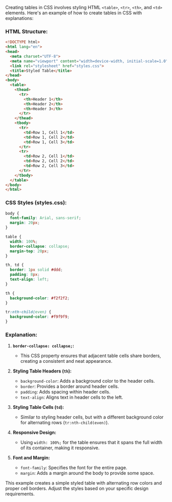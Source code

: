 Creating tables in CSS involves styling HTML `<table>`, `<tr>`, `<th>`, and `<td>` elements. Here's an example of how to create tables in CSS with explanations:

### HTML Structure:
```html
<!DOCTYPE html>
<html lang="en">
<head>
  <meta charset="UTF-8">
  <meta name="viewport" content="width=device-width, initial-scale=1.0">
  <link rel="stylesheet" href="styles.css">
  <title>Styled Table</title>
</head>
<body>
  <table>
    <thead>
      <tr>
        <th>Header 1</th>
        <th>Header 2</th>
        <th>Header 3</th>
      </tr>
    </thead>
    <tbody>
      <tr>
        <td>Row 1, Cell 1</td>
        <td>Row 1, Cell 2</td>
        <td>Row 1, Cell 3</td>
      </tr>
      <tr>
        <td>Row 2, Cell 1</td>
        <td>Row 2, Cell 2</td>
        <td>Row 2, Cell 3</td>
      </tr>
    </tbody>
  </table>
</body>
</html>
```

### CSS Styles (styles.css):
```css
body {
  font-family: Arial, sans-serif;
  margin: 20px;
}

table {
  width: 100%;
  border-collapse: collapse;
  margin-top: 20px;
}

th, td {
  border: 1px solid #ddd;
  padding: 8px;
  text-align: left;
}

th {
  background-color: #f2f2f2;
}

tr:nth-child(even) {
  background-color: #f9f9f9;
}
```

### Explanation:

1. **`border-collapse: collapse;`:**
   - This CSS property ensures that adjacent table cells share borders, creating a consistent and neat appearance.

2. **Styling Table Headers (`th`):**
   - `background-color`: Adds a background color to the header cells.
   - `border`: Provides a border around header cells.
   - `padding`: Adds spacing within header cells.
   - `text-align`: Aligns text in header cells to the left.

3. **Styling Table Cells (`td`):**
   - Similar to styling header cells, but with a different background color for alternating rows (`tr:nth-child(even)`).

4. **Responsive Design:**
   - Using `width: 100%;` for the table ensures that it spans the full width of its container, making it responsive.

5. **Font and Margin:**
   - `font-family`: Specifies the font for the entire page.
   - `margin`: Adds a margin around the body to provide some space.

This example creates a simple styled table with alternating row colors and proper cell borders. Adjust the styles based on your specific design requirements.
